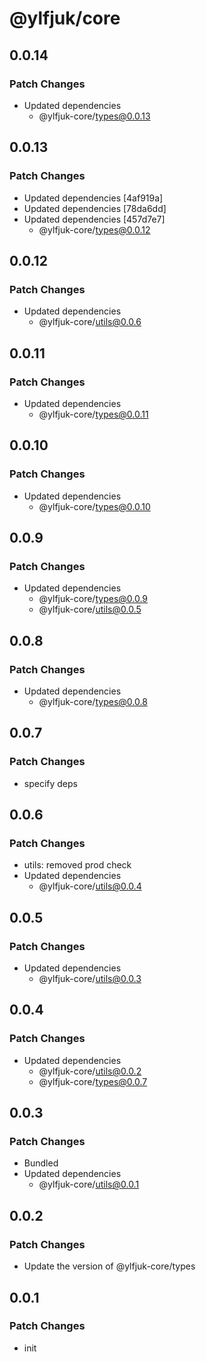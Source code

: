 # @ylfjuk/core

## 0.0.14

### Patch Changes

- Updated dependencies
  - @ylfjuk-core/types@0.0.13

## 0.0.13

### Patch Changes

- Updated dependencies [4af919a]
- Updated dependencies [78da6dd]
- Updated dependencies [457d7e7]
  - @ylfjuk-core/types@0.0.12

## 0.0.12

### Patch Changes

- Updated dependencies
  - @ylfjuk-core/utils@0.0.6

## 0.0.11

### Patch Changes

- Updated dependencies
  - @ylfjuk-core/types@0.0.11

## 0.0.10

### Patch Changes

- Updated dependencies
  - @ylfjuk-core/types@0.0.10

## 0.0.9

### Patch Changes

- Updated dependencies
  - @ylfjuk-core/types@0.0.9
  - @ylfjuk-core/utils@0.0.5

## 0.0.8

### Patch Changes

- Updated dependencies
  - @ylfjuk-core/types@0.0.8

## 0.0.7

### Patch Changes

- specify deps

## 0.0.6

### Patch Changes

- utils: removed prod check
- Updated dependencies
  - @ylfjuk-core/utils@0.0.4

## 0.0.5

### Patch Changes

- Updated dependencies
  - @ylfjuk-core/utils@0.0.3

## 0.0.4

### Patch Changes

- Updated dependencies
  - @ylfjuk-core/utils@0.0.2
  - @ylfjuk-core/types@0.0.7

## 0.0.3

### Patch Changes

- Bundled
- Updated dependencies
  - @ylfjuk-core/utils@0.0.1

## 0.0.2

### Patch Changes

- Update the version of @ylfjuk-core/types

## 0.0.1

### Patch Changes

- init
